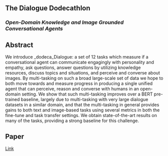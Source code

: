 ## The Dialogue Dodecathlon

### _Open-Domain Knowledge and Image Grounded Conversational Agents_

## Abstract

We introduce  _dodeca_Dialogue:  a set of 12 tasks which measure if a conversational agent can communicate
engagingly with personality and empathy, ask questions, answer questions by utilizing knowledge resources, 
discuss topics and situations, and perceive and converse about images. By multi-tasking on such a broad 
large-scale set of data we hope to both move towards and measure progress in producing a single unified agent 
that can perceive, reason and converse with humans in an open-domain setting. We show that such multi-tasking
improves over a BERT pre-trained baseline, largely due to multi-tasking with very large dialogue datasets in 
a similar domain, and that the multi-tasking in general provides gains to both text and image-based tasks using
several metrics in both the fine-tune and task transfer settings. We obtain state-of-the-art results on many
of the tasks, providing a strong baseline for this challenge. 

## Paper

[Link](http://parl.ai/projects/dodecadialogue/dodecadialogue.pdf)
 
